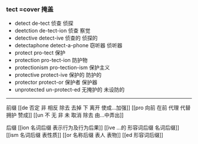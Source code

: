 ### tect =cover 掩盖

- detect de-tect  侦查 侦探
- deetction de-tect-ion 侦查 察觉
- detective detect-ive 侦查的 侦探的
- detectaphone detect-a-phone 窃听器 侦听器
- protect pro-tect 保护
- protection  pro-tect-ion  防护物
- protectionism pro-tection-ism 保护主义
- protective protect-ive 保护的 防护的
- protector protect-or 保护者 保护器
- unprotected un-protect-ed 无掩护的 未设防的

---
前缀 
[[de  否定  非 相反  除去 去掉  下  离开 使成...加强]]
[[pro 向前 在前 代理 代替  拥护 赞成]]
[[un 不  无 非 未  取消 除去  由...中弄出]]

后缀
[[ion  名词后缀 表示行为及行为后果]]
[[ive ...的 形容词后缀 名词后缀]]
[[ism 名词后缀 表性质]]
[[or 名称后缀 表人 表物]]
[[ed 形容词后缀]]